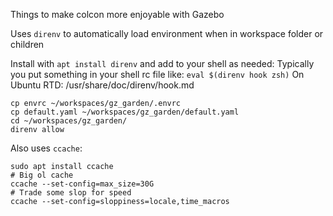 Things to make colcon more enjoyable with Gazebo

Uses `direnv` to automatically load environment when in workspace folder or children

Install with `apt install direnv` and add to your shell as needed:
Typically you put something in your shell rc file like: `eval $(direnv hook zsh)`
On Ubuntu RTD: /usr/share/doc/direnv/hook.md


```
cp envrc ~/workspaces/gz_garden/.envrc
cp default.yaml ~/workspaces/gz_garden/default.yaml
cd ~/workspaces/gz_garden/
direnv allow
```


Also uses `ccache`:

```
sudo apt install ccache
# Big ol cache
ccache --set-config=max_size=30G
# Trade some slop for speed
ccache --set-config=sloppiness=locale,time_macros

```
